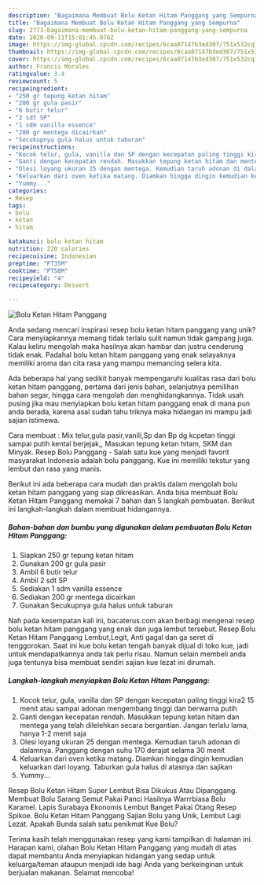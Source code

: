 ```yaml
---
description: "Bagaimana Membuat Bolu Ketan Hitam Panggang yang Sempurna"
title: "Bagaimana Membuat Bolu Ketan Hitam Panggang yang Sempurna"
slug: 2773-bagaimana-membuat-bolu-ketan-hitam-panggang-yang-sempurna
date: 2020-09-11T15:01:45.076Z
image: https://img-global.cpcdn.com/recipes/6caa07147b3ed307/751x532cq70/bolu-ketan-hitam-panggang-foto-resep-utama.jpg
thumbnail: https://img-global.cpcdn.com/recipes/6caa07147b3ed307/751x532cq70/bolu-ketan-hitam-panggang-foto-resep-utama.jpg
cover: https://img-global.cpcdn.com/recipes/6caa07147b3ed307/751x532cq70/bolu-ketan-hitam-panggang-foto-resep-utama.jpg
author: Francis Morales
ratingvalue: 3.4
reviewcount: 5
recipeingredient:
- "250 gr tepung ketan hitam"
- "200 gr gula pasir"
- "6 butir telur"
- "2 sdt SP"
- "1 sdm vanilla essence"
- "200 gr mentega dicairkan"
- "Secukupnya gula halus untuk taburan"
recipeinstructions:
- "Kocok telur, gula, vanilla dan SP dengan kecepatan paling tinggi kira2 15 menit atau sampai adonan mengembang tinggi dan berwarna putih"
- "Ganti dengan kecepatan rendah. Masukkan tepung ketan hitam dan mentega yang telah dilelehkan secara bergantian. Jangan terlalu lama, hanya 1-2 menit saja"
- "Olesi loyang ukuran 25 dengan mentega. Kemudian taruh adonan di dalamnya. Panggang dengan suhu 170 derajat selama 30 menit"
- "Keluarkan dari oven ketika matang. Diamkan hingga dingin kemudian keluarkan dari loyang. Taburkan gula halus di atasnya dan sajikan"
- "Yummy..."
categories:
- Resep
tags:
- bolu
- ketan
- hitam

katakunci: bolu ketan hitam 
nutrition: 220 calories
recipecuisine: Indonesian
preptime: "PT35M"
cooktime: "PT58M"
recipeyield: "4"
recipecategory: Dessert

---
```



![Bolu Ketan Hitam Panggang](https://img-global.cpcdn.com/recipes/6caa07147b3ed307/751x532cq70/bolu-ketan-hitam-panggang-foto-resep-utama.jpg)

Anda sedang mencari inspirasi resep bolu ketan hitam panggang yang unik? Cara menyiapkannya memang tidak terlalu sulit namun tidak gampang juga. Kalau keliru mengolah maka hasilnya akan hambar dan justru cenderung tidak enak. Padahal bolu ketan hitam panggang yang enak selayaknya memiliki aroma dan cita rasa yang mampu memancing selera kita.

Ada beberapa hal yang sedikit banyak mempengaruhi kualitas rasa dari bolu ketan hitam panggang, pertama dari jenis bahan, selanjutnya pemilihan bahan segar, hingga cara mengolah dan menghidangkannya. Tidak usah pusing jika mau menyiapkan bolu ketan hitam panggang enak di mana pun anda berada, karena asal sudah tahu triknya maka hidangan ini mampu jadi sajian istimewa.

Cara membuat : Mix telur,gula pasir,vanili,Sp dan Bp dg kcpetan tinggi sampai putih kental berjejak,, Masukan tepung ketan hitam, SKM dan Minyak. Resep Bolu Panggang - Salah satu kue yang menjadi favorit masyarakat Indonesia adalah bolu panggang. Kue ini memiliki tekstur yang lembut dan rasa yang manis.


Berikut ini ada beberapa cara mudah dan praktis dalam mengolah bolu ketan hitam panggang yang siap dikreasikan. Anda bisa membuat Bolu Ketan Hitam Panggang memakai 7 bahan dan 5 langkah pembuatan. Berikut ini langkah-langkah dalam membuat hidangannya.

<!--inarticleads1-->

##### Bahan-bahan dan bumbu yang digunakan dalam pembuatan Bolu Ketan Hitam Panggang:

1. Siapkan 250 gr tepung ketan hitam
1. Gunakan 200 gr gula pasir
1. Ambil 6 butir telur
1. Ambil 2 sdt SP
1. Sediakan 1 sdm vanilla essence
1. Sediakan 200 gr mentega dicairkan
1. Gunakan Secukupnya gula halus untuk taburan


Nah pada kesempatan kali ini, bacaterus.com akan berbagi mengenai resep bolu ketan hitam panggang yang enak dan juga lembut tersebut. Resep Bolu Ketan Hitam Panggang Lembut,Legit, Anti gagal dan ga seret di tenggorokan. Saat ini kue bolu ketan tengah banyak dijual di toko kue, jadi untuk mendapatkannya anda tak perlu risau. Namun selain membeli anda juga tentunya bisa membuat sendiri sajian kue lezat ini dirumah. 

<!--inarticleads2-->

##### Langkah-langkah menyiapkan Bolu Ketan Hitam Panggang:

1. Kocok telur, gula, vanilla dan SP dengan kecepatan paling tinggi kira2 15 menit atau sampai adonan mengembang tinggi dan berwarna putih
1. Ganti dengan kecepatan rendah. Masukkan tepung ketan hitam dan mentega yang telah dilelehkan secara bergantian. Jangan terlalu lama, hanya 1-2 menit saja
1. Olesi loyang ukuran 25 dengan mentega. Kemudian taruh adonan di dalamnya. Panggang dengan suhu 170 derajat selama 30 menit
1. Keluarkan dari oven ketika matang. Diamkan hingga dingin kemudian keluarkan dari loyang. Taburkan gula halus di atasnya dan sajikan
1. Yummy...


Resep Bolu Ketan Hitam Super Lembut Bisa Dikukus Atau Dipanggang. Membuat Bolu Sarang Semut Pakai Panci Hasilnya Warrrbiasa Bolu Karamel. Lapis Surabaya Ekonomis Lembut Banget Pakai Otang Resep Spikoe. Bolu Ketan Hitam Panggang Sajian Bolu yang Unik, Lembut Lagi Lezat. Apakah Bunda salah satu penikmat Kue Bolu? 

Terima kasih telah menggunakan resep yang kami tampilkan di halaman ini. Harapan kami, olahan Bolu Ketan Hitam Panggang yang mudah di atas dapat membantu Anda menyiapkan hidangan yang sedap untuk keluarga/teman ataupun menjadi ide bagi Anda yang berkeinginan untuk berjualan makanan. Selamat mencoba!

